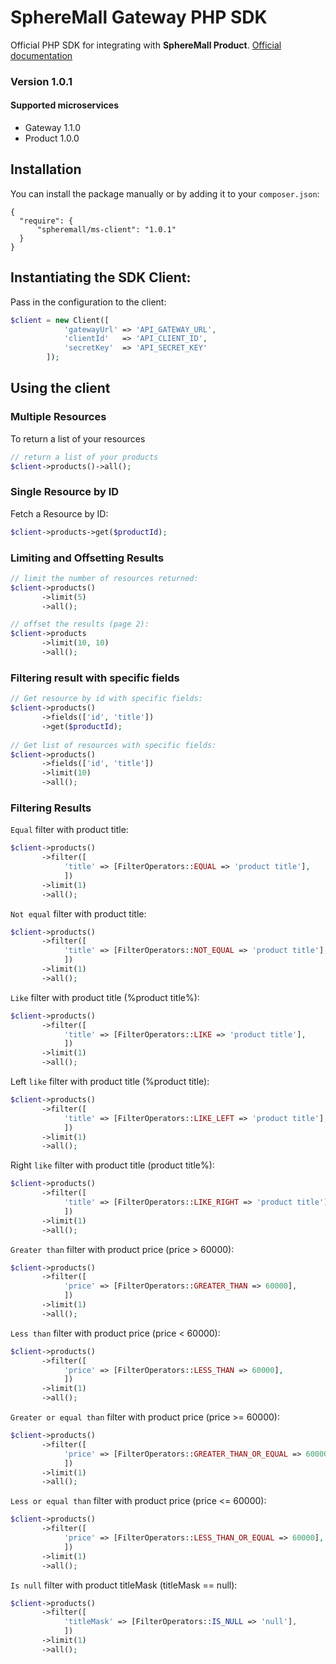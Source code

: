 # SphereMall Gateway PHP SDK
Official PHP SDK for integrating with **SphereMall Product**.
[Official documentation](https://spheremall.atlassian.net/wiki/spaces/MIC/pages)

### Version 1.0.1
#### Supported microservices
* Gateway 1.1.0
* Product 1.0.0

## Installation
You can install the package manually or by adding it to your `composer.json`:
```
{
  "require": {
      "spheremall/ms-client": "1.0.1"
  }
}
```
## Instantiating the SDK Client:

Pass in the configuration to the client:

```php
$client = new Client([
            'gatewayUrl' => 'API_GATEWAY_URL',
            'clientId'   => 'API_CLIENT_ID',
            'secretKey'  => 'API_SECRET_KEY'
        ]);
```
## Using the client
### Multiple Resources
To return a list of your resources
```php
// return a list of your products 
$client->products()->all();
```

### Single Resource by ID
Fetch a Resource by ID:
```php
$client->products->get($productId);
```
### Limiting and Offsetting Results

```php
// limit the number of resources returned:
$client->products()
       ->limit(5)
       ->all();

// offset the results (page 2):
$client->products
       ->limit(10, 10)
       ->all();
```
### Filtering result with specific fields

```php
// Get resource by id with specific fields:
$client->products()
       ->fields(['id', 'title'])
       ->get($productId);
       
// Get list of resources with specific fields:
$client->products()
       ->fields(['id', 'title'])
       ->limit(10)
       ->all();
```
### Filtering Results
`Equal` filter with product title:
```php
$client->products()
       ->filter([
            'title' => [FilterOperators::EQUAL => 'product title'],
            ])
       ->limit(1)
       ->all();
```
`Not equal` filter with product title:
```php
$client->products()
       ->filter([
            'title' => [FilterOperators::NOT_EQUAL => 'product title'],
            ])
       ->limit(1)
       ->all();
```
`Like` filter with product title (%product title%):
```php
$client->products()
       ->filter([
            'title' => [FilterOperators::LIKE => 'product title'],
            ])
       ->limit(1)
       ->all();
```
Left `like` filter with product title (%product title):
```php
$client->products()
       ->filter([
            'title' => [FilterOperators::LIKE_LEFT => 'product title'],
            ])
       ->limit(1)
       ->all();
```
Right `like` filter with product title (product title%):
```php
$client->products()
       ->filter([
            'title' => [FilterOperators::LIKE_RIGHT => 'product title'],
            ])
       ->limit(1)
       ->all();
```
`Greater than` filter with product price (price > 60000):
```php
$client->products()
       ->filter([
            'price' => [FilterOperators::GREATER_THAN => 60000],
            ])
       ->limit(1)
       ->all();
```
`Less than` filter with product price (price < 60000):
```php
$client->products()
       ->filter([
            'price' => [FilterOperators::LESS_THAN => 60000],
            ])
       ->limit(1)
       ->all();
```
`Greater or equal than` filter with product price (price >= 60000):
```php
$client->products()
       ->filter([
            'price' => [FilterOperators::GREATER_THAN_OR_EQUAL => 60000],
            ])
       ->limit(1)
       ->all();
```
`Less or equal than` filter with product price (price <= 60000):
```php
$client->products()
       ->filter([
            'price' => [FilterOperators::LESS_THAN_OR_EQUAL => 60000],
            ])
       ->limit(1)
       ->all();
```

`Is null` filter with product titleMask (titleMask == null):
```php
$client->products()
       ->filter([
            'titleMask' => [FilterOperators::IS_NULL => 'null'],
            ])
       ->limit(1)
       ->all();
```